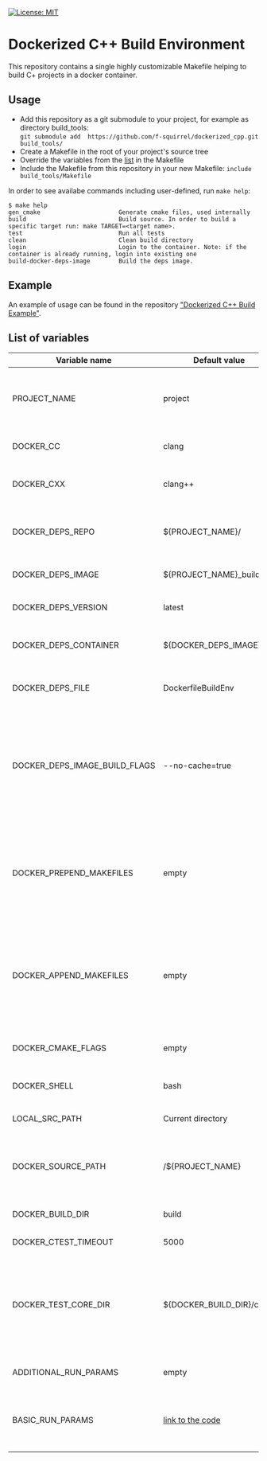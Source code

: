 [![License: MIT](https://img.shields.io/badge/License-MIT-yellow.svg)](https://opensource.org/licenses/MIT)

# Dockerized C++ Build Environment

This repository contains a single highly customizable Makefile helping to build C+ projects in a docker container.

## Usage
* Add this repository as a git submodule to your project, for example as directory build_tools:<br>
`git submodule add  https://github.com/f-squirrel/dockerized_cpp.git build_tools/`
* Create a Makefile in the root of your project's source tree
* Override the variables from the [list](#list-of-variables) in the Makefile
* Include the Makefile from this repository in your new Makefile: `include build_tools/Makefile`

In order to see availabe commands including user-defined, run `make help`:

```plain
$ make help
gen_cmake                      Generate cmake files, used internally
build                          Build source. In order to build a specific target run: make TARGET=<target name>.
test                           Run all tests
clean                          Clean build directory
login                          Login to the container. Note: if the container is already running, login into existing one
build-docker-deps-image        Build the deps image.
```

## Example
An example of usage can be found in the repository ["Dockerized C++ Build Example"](https://github.com/f-squirrel/dockerized_cpp_build_example).

## List of variables

| Variable name                 | Default value             | Description |
| -------------                 | -------------             | ----------- |
| PROJECT_NAME                  | project                   | Name of the project, by default used in multiple places |
| DOCKER_CC                     | clang                     | C copmiler used in the project |
| DOCKER_CXX                    | clang++                   | C++ copmiler used in the project |
| DOCKER_DEPS_REPO              | ${PROJECT_NAME}/          | Docker repository where the build image is stored |
| DOCKER_DEPS_IMAGE             | ${PROJECT_NAME}_build      | The name of the build image |
| DOCKER_DEPS_VERSION            | latest | Docker image     version |
| DOCKER_DEPS_CONTAINER         | ${DOCKER_DEPS_IMAGE}      | The name of build's docker container |
| DOCKER_DEPS_FILE              | DockerfileBuildEnv        | Dockerfile used for building the build image |
| DOCKER_DEPS_IMAGE_BUILD_FLAGS | --no-cache=true           | Flags used for building the image, note with this flag on, docker rebuilds from scratch the whole image |
| DOCKER_PREPEND_MAKEFILES      | empty                     | The list of space-separated custom Makefiles to be included before default targets |
| DOCKER_APPEND_MAKEFILES       | empty                     | The list of space-separated ustom Makefiles to be included after default targets |
| DOCKER_CMAKE_FLAGS            | empty                     | Project specific CMake flags |
| DOCKER_SHELL                  | bash                      | Shell used in the container |
| LOCAL_SRC_PATH                | Current directory         | The path to the source files |
| DOCKER_SOURCE_PATH            | /${PROJECT_NAME}          | Path where source files are mounted in the container |
| DOCKER_BUILD_DIR              | build                     | Cmake build directory |
| DOCKER_CTEST_TIMEOUT          | 5000                      | CMake test timeout |
| DOCKER_TEST_CORE_DIR          | ${DOCKER_BUILD_DIR}/cores | Path to the core files. For more information on configuring core dumps in docker please refer [here](https://ddanilov.me/how-to-configure-core-dump-in-docker-container) |
| ADDITIONAL_RUN_PARAMS         | empty                     | Additional docker run commands |
| BASIC_RUN_PARAMS              | [link to the code](https://github.com/f-squirrel/dockerized_cpp/blob/master/Makefile#L29) | Default commands used for running the build container |

